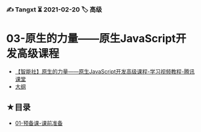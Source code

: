 ### ✍️ Tangxt ⏳ 2021-02-20 🏷️ 高级

# 03-原生的力量——原生JavaScript开发高级课程

- [【智能社】原生的力量——原生JavaScript开发高级课程-学习视频教程-腾讯课堂](https://ke.qq.com/course/431292)
- [大纲](./syllabus.md)

## ★目录

- [01-预备课-课前准备](./01.md)